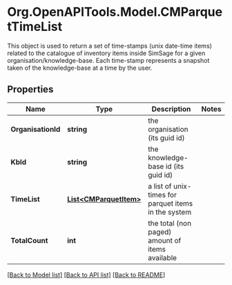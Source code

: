 # Org.OpenAPITools.Model.CMParquetTimeList
This object is used to return a set of time-stamps (unix date-time items) related to the catalogue of inventory items inside SimSage for a given organisation/knowledge-base.  Each time-stamp represents a snapshot taken of the knowledge-base at a time by the user.

## Properties

Name | Type | Description | Notes
------------ | ------------- | ------------- | -------------
**OrganisationId** | **string** | the organisation (its guid id) | 
**KbId** | **string** | the knowledge-base id (its guid id) | 
**TimeList** | [**List&lt;CMParquetItem&gt;**](CMParquetItem.md) | a list of unix-times for parquet items in the system | 
**TotalCount** | **int** | the total (non paged) amount of items available | 

[[Back to Model list]](../README.md#documentation-for-models) [[Back to API list]](../README.md#documentation-for-api-endpoints) [[Back to README]](../README.md)


